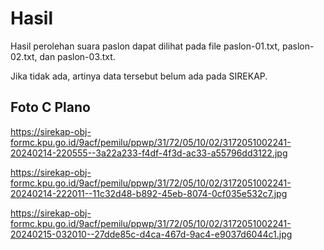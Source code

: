 # Hasil

Hasil perolehan suara paslon dapat dilihat pada file paslon-01.txt, paslon-02.txt, dan paslon-03.txt.

Jika tidak ada, artinya data tersebut belum ada pada SIREKAP.

## Foto C Plano

https://sirekap-obj-formc.kpu.go.id/9acf/pemilu/ppwp/31/72/05/10/02/3172051002241-20240214-220555--3a22a233-f4df-4f3d-ac33-a55796dd3122.jpg

https://sirekap-obj-formc.kpu.go.id/9acf/pemilu/ppwp/31/72/05/10/02/3172051002241-20240214-222011--11c32d48-b892-45eb-8074-0cf035e532c7.jpg

https://sirekap-obj-formc.kpu.go.id/9acf/pemilu/ppwp/31/72/05/10/02/3172051002241-20240215-032010--27dde85c-d4ca-467d-9ac4-e9037d6044c1.jpg
